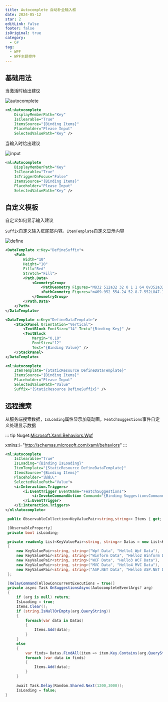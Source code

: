 ```yaml
---
title: Autocomplete 自动补全输入框
date: 2024-05-12
star: 2
editLink: false
footer: false
isOriginal: true
category:
  - C#
tag:
  - WPF
  - WPF主题控件
---
```


## 基础用法

当激活时给出建议

![autocomplete](https://nas.ilyl.life:8092/wpf-theme/autocomplete/autocomplete.gif)

```xml
<nl:Autocomplete
    DisplayMemberPath="Key"
    IsClearable="True"
    ItemsSource="{Binding Items}"
    Placeholder="Please Input"
    SelectedValuePath="Key" />
```

当输入时给出建议

![input](https://nas.ilyl.life:8092/wpf-theme/autocomplete/autocomplete-input.gif)

```xml
<nl:Autocomplete
    DisplayMemberPath="Key"
    IsClearable="True"
    IsTriggerOnFocus="False"
    ItemsSource="{Binding Items}"
    Placeholder="Please Input"
    SelectedValuePath="Key" />
```

## 自定义模板

自定义如何显示输入建议

`Suffix`自定义输入框尾部内容。`ItemTemplate`自定义显示内容

![define](https://nas.ilyl.life:8092/wpf-theme/autocomplete/autocomplete-define.gif)

```xml
<DataTemplate x:Key="DefineSuffix">
    <Path
        Width="10"
        Height="10"
        Fill="Red"
        Stretch="Fill">
        <Path.Data>
            <GeometryGroup>
                <PathGeometry Figures="M832 512a32 32 0 1 1 64 0v352a32 32 0 0 1-32 32H160a32 32 0 0 1-32-32V160a32 32 0 0 1 32-32h352a32 32 0 0 1 0 64H192v640h640z" />
                <PathGeometry Figures="m469.952 554.24 52.8-7.552L847.104 222.4a32 32 0 1 0-45.248-45.248L477.44 501.44l-7.552 52.8zm422.4-422.4a96 96 0 0 1 0 135.808l-331.84 331.84a32 32 0 0 1-18.112 9.088L436.8 623.68a32 32 0 0 1-36.224-36.224l15.104-105.6a32 32 0 0 1 9.024-18.112l331.904-331.84a96 96 0 0 1 135.744 0z" />
            </GeometryGroup>
        </Path.Data>
    </Path>
</DataTemplate>

<DataTemplate x:Key="DefineDataTemplate">
    <StackPanel Orientation="Vertical">
        <TextBlock FontSize="14" Text="{Binding Key}" />
        <TextBlock
            Margin="0,10"
            FontSize="12"
            Text="{Binding Value}" />
    </StackPanel>
</DataTemplate>

<nl:Autocomplete
    ItemTemplate="{StaticResource DefineDataTemplate}"
    ItemsSource="{Binding Items}"
    Placeholder="Please Input"
    SelectedValuePath="Value"
    Suffix="{StaticResource DefineSuffix}" />
```

## 远程搜索

从服务端搜索数据，`IsLoading`属性显示加载动画，`FeatchSuggestions`事件自定义处理显示数据

::: tip
Nuget:[Microsoft.Xaml.Behaviors.Wpf](https://www.nuget.org/packages/Microsoft.Xaml.Behaviors.Wpf/1.1.77?_src=template)

xmlns:i="http://schemas.microsoft.com/xaml/behaviors"
:::

```xml
<nl:Autocomplete
    IsClearable="True"
    IsLoading="{Binding IsLoading}"
    ItemTemplate="{StaticResource DefineDataTemplate}"
    ItemsSource="{Binding Items}"
    Placeholder="请输入"
    SelectedValuePath="Value">
    <i:Interaction.Triggers>
        <i:EventTrigger EventName="FeatchSuggestions">
            <i:InvokeCommandAction Command="{Binding SuggestionsCommand}" PassEventArgsToCommand="True" />
        </i:EventTrigger>
    </i:Interaction.Triggers>
</nl:Autocomplete>
```

```cs
 public ObservableCollection<KeyValuePair<string,string>> Items { get; set; } = new ObservableCollection<KeyValuePair<string, string>>();

 [ObservableProperty]
 private bool isLoading;

 private readonly List<KeyValuePair<string, string>> Datas = new List<KeyValuePair<string, string>>()
 {
     new KeyValuePair<string, string>("Wpf Data", "Hello1 Wpf Data"),
     new KeyValuePair<string, string>("Winform Data", "Hello2 Winform Data"),
     new KeyValuePair<string, string>("WCF Data", "Hello3 WCF Data"),
     new KeyValuePair<string, string>("MVC Data", "Hello4 MVC Data"),
     new KeyValuePair<string, string>("ASP.NET Data", "Hello5 ASP.NET Data"),
 };

 [RelayCommand(AllowConcurrentExecutions = true)]
 private async Task OnSuggestionsAsync(AutocompleteEventArgs? arg)
 {
     if (arg is null) return;
     IsLoading = true;
     Items.Clear();
     if (string.IsNullOrEmpty(arg.QueryString))
     {
         foreach(var data in Datas)
         {
             Items.Add(data);
         }
     }
     else
     {
         var finds= Datas.FindAll(item => item.Key.Contains(arg.QueryString,System.StringComparison.CurrentCultureIgnoreCase));
         foreach (var data in finds)
         {
             Items.Add(data);
         }
     }
     
     await Task.Delay(Random.Shared.Next(1200,3000));
     IsLoading = false;
}
```
